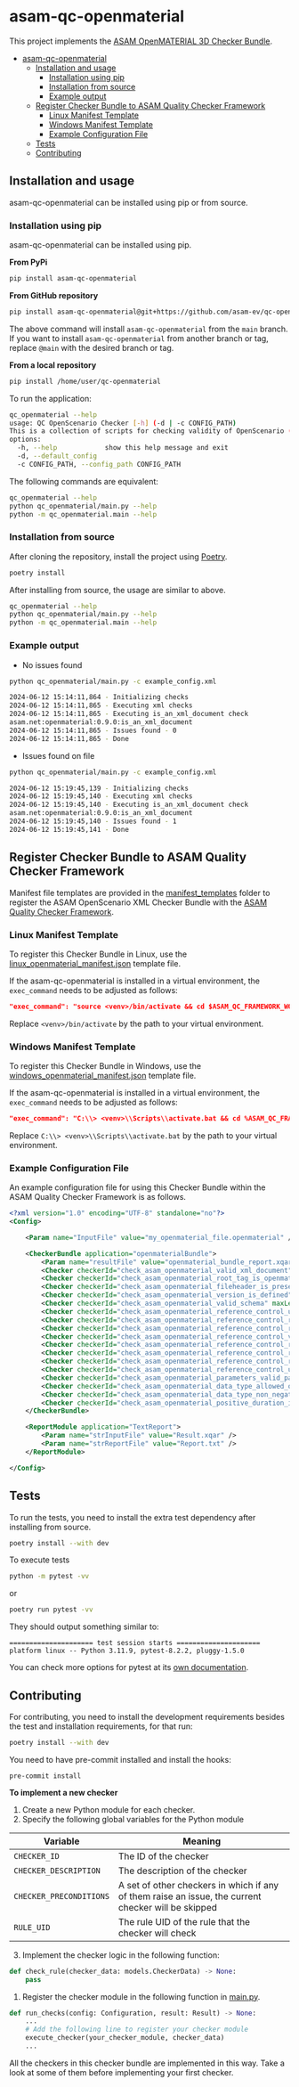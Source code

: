 # asam-qc-openmaterial

This project implements the [ASAM OpenMATERIAL 3D Checker Bundle](checker_bundle_doc.md).

- [asam-qc-openmaterial](#asam-qc-openmaterial)
  - [Installation and usage](#installation-and-usage)
    - [Installation using pip](#installation-using-pip)
    - [Installation from source](#installation-from-source)
    - [Example output](#example-output)
  - [Register Checker Bundle to ASAM Quality Checker Framework](#register-checker-bundle-to-asam-quality-checker-framework)
    - [Linux Manifest Template](#linux-manifest-template)
    - [Windows Manifest Template](#windows-manifest-template)
    - [Example Configuration File](#example-configuration-file)
  - [Tests](#tests)
  - [Contributing](#contributing)


## Installation and usage

asam-qc-openmaterial can be installed using pip or from source.

### Installation using pip

asam-qc-openmaterial can be installed using pip.

**From PyPi**

```bash
pip install asam-qc-openmaterial
```

**From GitHub repository**

```bash
pip install asam-qc-openmaterial@git+https://github.com/asam-ev/qc-openmaterial@main
```

The above command will install `asam-qc-openmaterial` from the `main` branch. If you want to install `asam-qc-openmaterial` from another branch or tag, replace `@main` with the desired branch or tag.

**From a local repository**

```bash
pip install /home/user/qc-openmaterial
```

To run the application:

```bash
qc_openmaterial --help
usage: QC OpenScenario Checker [-h] (-d | -c CONFIG_PATH)
This is a collection of scripts for checking validity of OpenScenario (.openmaterial) files.
options:
  -h, --help            show this help message and exit
  -d, --default_config
  -c CONFIG_PATH, --config_path CONFIG_PATH
```

The following commands are equivalent:

```bash
qc_openmaterial --help
python qc_openmaterial/main.py --help
python -m qc_openmaterial.main --help
```

### Installation from source

After cloning the repository, install the project using [Poetry](https://python-poetry.org/).

```bash
poetry install
```

After installing from source, the usage are similar to above.

```bash
qc_openmaterial --help
python qc_openmaterial/main.py --help
python -m qc_openmaterial.main --help
```

### Example output

- No issues found

```bash
python qc_openmaterial/main.py -c example_config.xml

2024-06-12 15:14:11,864 - Initializing checks
2024-06-12 15:14:11,865 - Executing xml checks
2024-06-12 15:14:11,865 - Executing is_an_xml_document check
asam.net:openmaterial:0.9.0:is_an_xml_document
2024-06-12 15:14:11,865 - Issues found - 0
2024-06-12 15:14:11,865 - Done
```

- Issues found on file

```bash
python qc_openmaterial/main.py -c example_config.xml

2024-06-12 15:19:45,139 - Initializing checks
2024-06-12 15:19:45,140 - Executing xml checks
2024-06-12 15:19:45,140 - Executing is_an_xml_document check
asam.net:openmaterial:0.9.0:is_an_xml_document
2024-06-12 15:19:45,140 - Issues found - 1
2024-06-12 15:19:45,141 - Done

```

## Register Checker Bundle to ASAM Quality Checker Framework

Manifest file templates are provided in the [manifest_templates](manifest_templates/) folder to register the ASAM OpenScenario XML Checker Bundle with the [ASAM Quality Checker Framework](https://github.com/asam-ev/qc-framework/tree/main).

### Linux Manifest Template

To register this Checker Bundle in Linux, use the [linux_openmaterial_manifest.json](manifest_templates/linux_openmaterial_manifest.json) template file.

If the asam-qc-openmaterial is installed in a virtual environment, the `exec_command` needs to be adjusted as follows:

```json
"exec_command": "source <venv>/bin/activate && cd $ASAM_QC_FRAMEWORK_WORKING_DIR && qc_openmaterial -c $ASAM_QC_FRAMEWORK_CONFIG_FILE"
```

Replace `<venv>/bin/activate` by the path to your virtual environment.

### Windows Manifest Template

To register this Checker Bundle in Windows, use the [windows_openmaterial_manifest.json](manifest_templates/windows_openmaterial_manifest.json) template file.

If the asam-qc-openmaterial is installed in a virtual environment, the `exec_command` needs to be adjusted as follows:

```json
"exec_command": "C:\\> <venv>\\Scripts\\activate.bat && cd %ASAM_QC_FRAMEWORK_WORKING_DIR% && qc_openmaterial -c %ASAM_QC_FRAMEWORK_CONFIG_FILE%"
```

Replace `C:\\> <venv>\\Scripts\\activate.bat` by the path to your virtual environment.

### Example Configuration File

An example configuration file for using this Checker Bundle within the ASAM Quality Checker Framework is as follows.

```xml
<?xml version="1.0" encoding="UTF-8" standalone="no"?>
<Config>

    <Param name="InputFile" value="my_openmaterial_file.openmaterial" />

    <CheckerBundle application="openmaterialBundle">
        <Param name="resultFile" value="openmaterial_bundle_report.xqar" />
        <Checker checkerId="check_asam_openmaterial_valid_xml_document" maxLevel="1" minLevel="3" />
        <Checker checkerId="check_asam_openmaterial_root_tag_is_openmaterial" maxLevel="1" minLevel="3" />
        <Checker checkerId="check_asam_openmaterial_fileheader_is_present" maxLevel="1" minLevel="3" />
        <Checker checkerId="check_asam_openmaterial_version_is_defined" maxLevel="1" minLevel="3" />
        <Checker checkerId="check_asam_openmaterial_valid_schema" maxLevel="1" minLevel="3" />
        <Checker checkerId="check_asam_openmaterial_reference_control_uniquely_resolvable_entity_references" maxLevel="1" minLevel="3" />
        <Checker checkerId="check_asam_openmaterial_reference_control_resolvable_signal_id_in_traffic_signal_state_action" maxLevel="1" minLevel="3" />
        <Checker checkerId="check_asam_openmaterial_reference_control_resolvable_traffic_signal_controller_by_traffic_signal_controller_ref" maxLevel="1" minLevel="3" />
        <Checker checkerId="check_asam_openmaterial_reference_control_valid_actor_reference_in_private_actions" maxLevel="1" minLevel="3" />
        <Checker checkerId="check_asam_openmaterial_reference_control_resolvable_entity_references" maxLevel="1" minLevel="3" />
        <Checker checkerId="check_asam_openmaterial_reference_control_resolvable_variable_reference" maxLevel="1" minLevel="3" />
        <Checker checkerId="check_asam_openmaterial_reference_control_resolvable_storyboard_element_reference" maxLevel="1" minLevel="3" />
        <Checker checkerId="check_asam_openmaterial_reference_control_unique_element_names_on_same_level" maxLevel="1" minLevel="3" />
        <Checker checkerId="check_asam_openmaterial_parameters_valid_parameter_declaration_in_catalogs" maxLevel="1" minLevel="3" />
        <Checker checkerId="check_asam_openmaterial_data_type_allowed_operators" maxLevel="1" minLevel="3" />
        <Checker checkerId="check_asam_openmaterial_data_type_non_negative_transition_time_in_light_state_action" maxLevel="1" minLevel="3" />
        <Checker checkerId="check_asam_openmaterial_positive_duration_in_phase" maxLevel="1" minLevel="3" />
    </CheckerBundle>

    <ReportModule application="TextReport">
        <Param name="strInputFile" value="Result.xqar" />
        <Param name="strReportFile" value="Report.txt" />
    </ReportModule>

</Config>
```

## Tests

To run the tests, you need to install the extra test dependency after installing from source.

```bash
poetry install --with dev
```

To execute tests

```bash
python -m pytest -vv
```

or

```bash
poetry run pytest -vv
```

They should output something similar to:

```
===================== test session starts =====================
platform linux -- Python 3.11.9, pytest-8.2.2, pluggy-1.5.0
```

You can check more options for pytest at its [own documentation](https://docs.pytest.org/).

## Contributing

For contributing, you need to install the development requirements besides the
test and installation requirements, for that run:

```bash
poetry install --with dev
```

You need to have pre-commit installed and install the hooks:

```
pre-commit install
```

**To implement a new checker**

1. Create a new Python module for each checker.
2. Specify the following global variables for the Python module

| Variable | Meaning |
| --- | --- |
| `CHECKER_ID` | The ID of the checker |
| `CHECKER_DESCRIPTION` | The description of the checker |
| `CHECKER_PRECONDITIONS` | A set of other checkers in which if any of them raise an issue, the current checker will be skipped |
| `RULE_UID` | The rule UID of the rule that the checker will check |

3. Implement the checker logic in the following function:

```python
def check_rule(checker_data: models.CheckerData) -> None:
    pass
```

1. Register the checker module in the following function in [main.py](qc_openmaterial/main.py).

```python
def run_checks(config: Configuration, result: Result) -> None:
    ...
    # Add the following line to register your checker module
    execute_checker(your_checker_module, checker_data)
    ...
```

All the checkers in this checker bundle are implemented in this way. Take a look at some of them before implementing your first checker.
